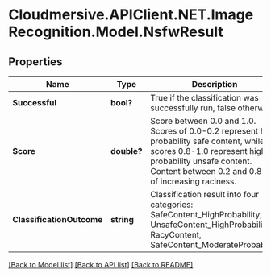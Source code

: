# Cloudmersive.APIClient.NET.ImageRecognition.Model.NsfwResult
## Properties

Name | Type | Description | Notes
------------ | ------------- | ------------- | -------------
**Successful** | **bool?** | True if the classification was successfully run, false otherwise | [optional] 
**Score** | **double?** | Score between 0.0 and 1.0.  Scores of 0.0-0.2 represent high probability safe content, while scores 0.8-1.0 represent high probability unsafe content.  Content between 0.2 and 0.8 is of increasing raciness. | [optional] 
**ClassificationOutcome** | **string** | Classification result into four categories: SafeContent_HighProbability, UnsafeContent_HighProbability, RacyContent, SafeContent_ModerateProbability | [optional] 

[[Back to Model list]](../README.md#documentation-for-models) [[Back to API list]](../README.md#documentation-for-api-endpoints) [[Back to README]](../README.md)

